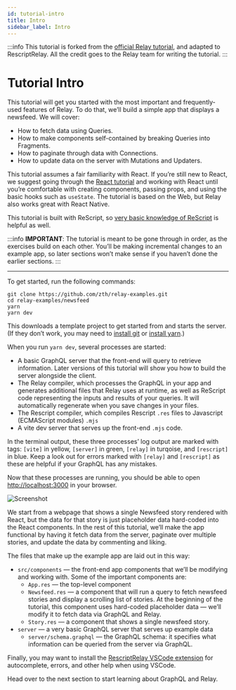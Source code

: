 ```yaml
---
id: tutorial-intro
title: Intro
sidebar_label: Intro
---
```


:::info
This tutorial is forked from the [official Relay tutorial](https://relay.dev/docs/tutorial/intro/), and adapted to RescriptRelay. All the credit goes to the Relay team for writing the tutorial.
:::

# Tutorial Intro

This tutorial will get you started with the most important and frequently-used features of Relay. To do that, we’ll build a simple app that displays a newsfeed. We will cover:

- How to fetch data using Queries.
- How to make components self-contained by breaking Queries into Fragments.
- How to paginate through data with Connections.
- How to update data on the server with Mutations and Updaters.

This tutorial assumes a fair familiarity with React. If you’re still new to React, we suggest going through the [React tutorial](https://reactjs.org/tutorial/) and working with React until you’re comfortable with creating components, passing props, and using the basic hooks such as `useState`. The tutorial is based on the Web, but Relay also works great with React Native.

This tutorial is built with ReScript, so [very basic knowledge of ReScript](https://rescript-lang.org/docs/manual/latest/introduction) is helpful as well.

:::info
**IMPORTANT**: The tutorial is meant to be gone through in order, as the exercises build on each other. You’ll be making incremental changes to an example app, so later sections won’t make sense if you haven’t done the earlier sections.
:::

---

To get started, run the following commands:

```
git clone https://github.com/zth/relay-examples.git
cd relay-examples/newsfeed
yarn
yarn dev
```

This downloads a template project to get started from and starts the server. (If they don’t work, you may need to [install git](https://github.com/git-guides/install-git) or [install yarn](https://yarnpkg.com/getting-started/install).)

When you run `yarn dev`, several processes are started:

- A basic GraphQL server that the front-end will query to retrieve information. Later versions of this tutorial will show you how to build the server alongside the client.
- The Relay compiler, which processes the GraphQL in your app and generates additional files that Relay uses at runtime, as well as ReScript code representing the inputs and results of your queries. It will automatically regenerate when you save changes in your files.
- The Rescript compiler, which compiles Rescript `.res` files to Javascript (ECMAScript modules) `.mjs`
- A vite dev server that serves up the front-end `.mjs` code.

In the terminal output, these three processes’ log output are marked with tags: `[vite]` in yellow, `[server]` in green, `[relay]` in turqoise, and `[rescript]` in blue. Keep a look out for errors marked with `[relay]` and `[rescript]` as these are helpful if your GraphQL has any mistakes.

Now that these processes are running, you should be able to open [http://localhost:3000](http://localhost:3000/) in your browser.

![Screenshot](/img/docs/tutorial/intro-screenshot-placeholder.png)

We start from a webpage that shows a single Newsfeed story rendered with React, but the data for that story is just placeholder data hard-coded into the React components. In the rest of this tutorial, we’ll make the app functional by having it fetch data from the server, paginate over multiple stories, and update the data by commenting and liking.

The files that make up the example app are laid out in this way:

- `src/components` — the front-end app components that we’ll be modifying and working with. Some of the important components are:
  - `App.res` — the top-level component
  - `Newsfeed.res` — a component that will run a query to fetch newsfeed stories and display a scrolling list of stories. At the beginning of the tutorial, this component uses hard-coded placeholder data — we’ll modify it to fetch data via GraphQL and Relay.
  - `Story.res` — a component that shows a single newsfeed story.
- `server` — a very basic GraphQL server that serves up example data
  - `server/schema.graphql` — the GraphQL schema: it specifies what information can be queried from the server via GraphQL.

Finally, you may want to install the [RescriptRelay VSCode extension](https://marketplace.visualstudio.com/items?itemName=GabrielNordeborn.vscode-rescript-relay=meta.relay) for autocomplete, errors, and other help when using VSCode.

Head over to the next section to start learning about GraphQL and Relay.
